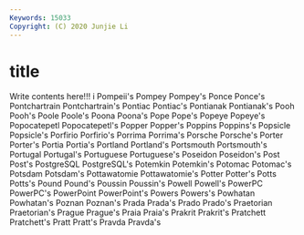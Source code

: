 ```yaml
---
Keywords: 15033
Copyright: (C) 2020 Junjie Li
---
```


# title

Write contents here!!!
i 
Pompeii's 
Pompey 
Pompey's 
Ponce
Ponce's 
Pontchartrain 
Pontchartrain's 
Pontiac 
Pontiac's 
Pontianak 
Pontianak's 
Pooh 
Pooh's 
Poole
Poole's 
Poona 
Poona's 
Pope 
Pope's 
Popeye 
Popeye's 
Popocatepetl 
Popocatepetl's 
Popper
Popper's 
Poppins 
Poppins's 
Popsicle 
Popsicle's 
Porfirio 
Porfirio's 
Porrima 
Porrima's 
Porsche
Porsche's 
Porter 
Porter's 
Portia 
Portia's 
Portland 
Portland's 
Portsmouth 
Portsmouth's 
Portugal
Portugal's 
Portuguese 
Portuguese's 
Poseidon 
Poseidon's 
Post 
Post's 
PostgreSQL 
PostgreSQL's 
Potemkin
Potemkin's 
Potomac 
Potomac's 
Potsdam 
Potsdam's 
Pottawatomie 
Pottawatomie's 
Potter 
Potter's 
Potts
Potts's 
Pound 
Pound's 
Poussin 
Poussin's 
Powell 
Powell's 
PowerPC 
PowerPC's 
PowerPoint
PowerPoint's 
Powers 
Powers's 
Powhatan 
Powhatan's 
Poznan 
Poznan's 
Prada 
Prada's 
Prado
Prado's 
Praetorian 
Praetorian's 
Prague 
Prague's 
Praia 
Praia's 
Prakrit 
Prakrit's 
Pratchett
Pratchett's 
Pratt 
Pratt's 
Pravda 
Pravda's 
